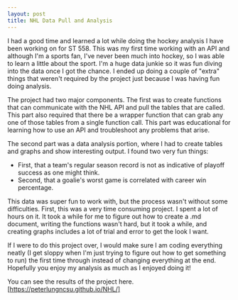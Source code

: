 ```yaml
---
layout: post
title: NHL Data Pull and Analysis
---
```


I had a good time and learned a lot while doing the hockey analysis I have been working on for ST 558. This was my first time working with an API and although I'm a sports fan, I've never been much into hockey, so I was able to learn a little about the sport. I'm a huge data junkie so it was fun diving into the data once I got the chance. I ended up doing a couple of "extra" things that weren't required by the project just because I was having fun doing analysis.

The project had two major components. The first was to create functions that can communicate with the NHL API and pull the tables that are called. This part also required that there be a wrapper function that can grab any one of those tables from a single function call. This part was educational for learning how to use an API and troubleshoot any problems that arise.

The second part was a data analysis portion, where I had to create tables and graphs and show interesting output. I found two very fun things:
* First, that a team's regular season record is not as indicative of playoff success as one might think.
* Second, that a goalie's worst game is correlated with career win percentage.

This data was super fun to work with, but the process wasn't without some difficulties. First, this was a very time consuming project. I spent a lot of hours on it. It took a while for me to figure out how to create a .md document, writing the functions wasn't hard, but it took a while, and creating graphs includes a lot of trial and error to get the look I want.

If I were to do this project over, I would make sure I am coding everything neatly (I get sloppy when I'm just trying to figure out how to get something to run) the first time through instead of changing everything at the end. Hopefully you enjoy my analysis as much as I enjoyed doing it!

You can see the results of the project here. [https://peterlungncsu.github.io/NHL/]
